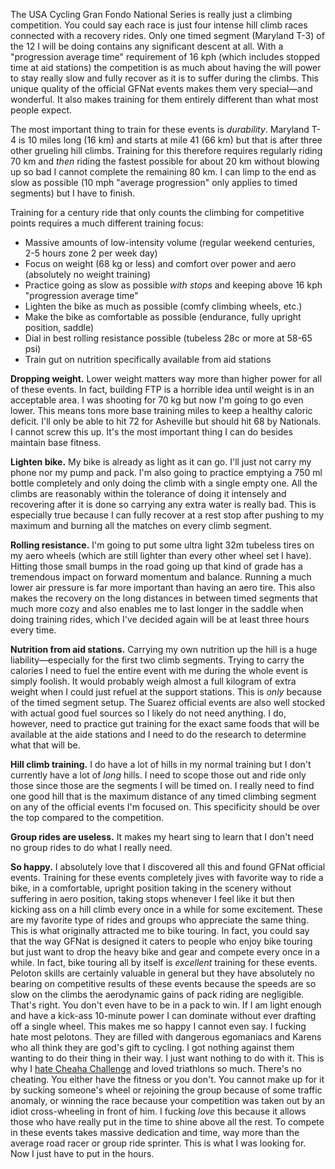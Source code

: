 The USA Cycling Gran Fondo National Series is really just a climbing competition. You could say each race is just four intense hill climb races connected with a recovery rides. Only one timed segment (Maryland T-3) of the 12 I will be doing contains any significant descent at all. With a "progression average time" requirement of 16 kph (which includes stopped time at aid stations) the competition is as much about having the will power to stay really slow and fully recover as it is to suffer during the climbs. This unique quality of the official GFNat events makes them very special—and wonderful. It also makes training for them entirely different than what most people expect.

The most important thing to train for these events is *durability*. Maryland T-4 is 10 miles long (16 km) and starts at mile 41 (66 km) but that is after three other grueling hill climbs. Training for this therefore requires regularly riding 70 km and *then* riding the fastest possible for about 20 km without blowing up so bad I cannot complete the remaining 80 km. I can limp to the end as slow as possible (10 mph "average progression" only applies to timed segments) but I have to finish.

Training for a century ride that only counts the climbing for competitive points requires a much different training focus:

- Massive amounts of low-intensity volume (regular weekend centuries, 2-5 hours zone 2 per week day)
- Focus on weight (68 kg or less) and comfort over power and aero (absolutely no weight training)
- Practice going as slow as possible *with stops* and keeping above 16 kph "progression average time"
- Lighten the bike as much as possible (comfy climbing wheels, etc.)
- Make the bike as comfortable as possible (endurance, fully upright position, saddle)
- Dial in best rolling resistance possible (tubeless 28c or more at 58-65 psi)
- Train gut on nutrition specifically available from aid stations

**Dropping weight.**  Lower weight matters way more than higher power for all of these events. In fact, building FTP is a horrible idea until weight is in an acceptable area. I was shooting for 70 kg but now I'm going to go even lower. This means tons more base training miles to keep a healthy caloric deficit. I'll only be able to hit 72 for Asheville but should hit 68 by Nationals. I cannot screw this up. It's the most important thing I can do besides maintain base fitness.

**Lighten bike.** My bike is already as light as it can go. I'll just not carry my phone nor my pump and pack. I'm also going to practice emptying a 750 ml bottle completely and only doing the climb with a single empty one. All the climbs are reasonably within the tolerance of doing it intensely and recovering after it is done so carrying any extra water is really bad. This is especially true because I can fully recover at a rest stop after pushing to my maximum and burning all the matches on every climb segment.

**Rolling resistance.** I'm going to put some ultra light 32m tubeless tires on my aero wheels (which are still lighter than every other wheel set I have). Hitting those small bumps in the road going up that kind of grade has a tremendous impact on forward momentum and balance. Running a much lower air pressure is far more important than having an aero tire. This also makes the recovery on the long distances in between timed segments that much more cozy and also enables me to last longer in the saddle when doing training rides, which I've decided again will be at least three hours every time.

**Nutrition from aid stations.** Carrying my own nutrition up the hill is a huge liability—especially for the first two climb segments. Trying to carry the calories I need to fuel the entire event with me during the whole event is simply foolish. It would probably weigh almost a full kilogram of extra weight when I could just refuel at the support stations. This is *only* because of the timed segment setup. The Suarez official events are also well stocked with actual good fuel sources so I likely do not need anything. I do, however, need to practice gut training for the exact same foods that will be available at the aide stations and I need to do the research to determine what that will be.

**Hill climb training.** I do have a lot of hills in my normal training but I don't currently have a lot of *long* hills. I need to scope those out and ride only those since those are the segments I will be timed on. I really need to find one good hill that is the maximum distance of any timed climbing segment on any of the official events I'm focused on. This specificity should be over the top compared to the competition.

**Group rides are useless.** It makes my heart sing to learn that I don't need no group rides to do what I really need.

**So happy.**  I absolutely love that I discovered all this and found GFNat official events. Training for these events completely jives with favorite way to ride a bike, in a comfortable, upright position taking in the scenery without suffering in aero position, taking stops whenever I feel like it but then kicking ass on a hill climb every once in a while for some excitement. These are my favorite type of rides and groups who appreciate the same thing. This is what originally attracted me to bike touring. In fact, you could say that the way GFNat is designed it caters to people who enjoy bike touring but just want to drop the heavy bike and gear and compete every once in a while. In fact, bike touring all by itself is *excellent* training for these events. Peloton skills are certainly valuable in general but they have absolutely no bearing on competitive results of these events because the speeds are so slow on the climbs the aerodynamic gains of pack riding are negligible. That's right. You don't even have to be in a pack to win. If I am light enough and have a kick-ass 10-minute power I can dominate without ever drafting off a single wheel. This makes me so happy I cannot even say. I fucking hate most pelotons. They are filled with dangerous egomaniacs and Karens who all think they are god's gift to cycling. I got nothing against them wanting to do their thing in their way. I just want nothing to do with it. This is why I [hate Cheaha Challenge](Cheaha%20Challenge%20is%20a%20bad%20joke.md) and loved triathlons so much. There's no cheating. You either have the fitness or you don't. You cannot make up for it by sucking someone's wheel or rejoining the group because of some traffic anomaly, or winning the race because your competition was taken out by an idiot cross-wheeling in front of him. I fucking *love* this because it allows those who have really put in the time to shine above all the rest. To compete in these events takes massive dedication and time, way more than the average road racer or group ride sprinter. This is what I was looking for. Now I just have to put in the hours.